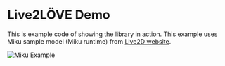 Live2LÖVE Demo
==============

This is example code of showing the library in action.
This example uses Miku sample model (Miku runtime) from [Live2D website](http://sites.cybernoids.jp/cubism_e/samples).

![Miku Example](https://i.imgur.com/sKQwfPr.png)
